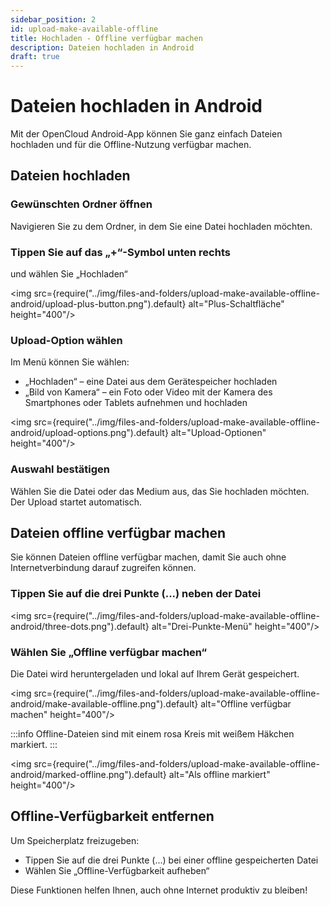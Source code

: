 ```yaml
---
sidebar_position: 2
id: upload-make-available-offline
title: Hochladen - Offline verfügbar machen
description: Dateien hochladen in Android
draft: true
---
```


# Dateien hochladen in Android

Mit der OpenCloud Android-App können Sie ganz einfach Dateien hochladen und für die Offline-Nutzung verfügbar machen.

## Dateien hochladen

### Gewünschten Ordner öffnen

Navigieren Sie zu dem Ordner, in dem Sie eine Datei hochladen möchten.

### Tippen Sie auf das „+“-Symbol unten rechts

und wählen Sie „Hochladen“

<img src={require("../img/files-and-folders/upload-make-available-offline-android/upload-plus-button.png").default} alt="Plus-Schaltfläche" height="400"/>

### Upload-Option wählen

Im Menü können Sie wählen:

- „Hochladen“ – eine Datei aus dem Gerätespeicher hochladen
- „Bild von Kamera“ – ein Foto oder Video mit der Kamera des Smartphones oder Tablets aufnehmen und hochladen

<img src={require("../img/files-and-folders/upload-make-available-offline-android/upload-options.png").default} alt="Upload-Optionen" height="400"/>

### Auswahl bestätigen

Wählen Sie die Datei oder das Medium aus, das Sie hochladen möchten. Der Upload startet automatisch.

## Dateien offline verfügbar machen

Sie können Dateien offline verfügbar machen, damit Sie auch ohne Internetverbindung darauf zugreifen können.

### Tippen Sie auf die drei Punkte (...) neben der Datei

<img src={require("../img/files-and-folders/upload-make-available-offline-android/three-dots.png").default} alt="Drei-Punkte-Menü" height="400"/>

### Wählen Sie „Offline verfügbar machen“

Die Datei wird heruntergeladen und lokal auf Ihrem Gerät gespeichert.

<img src={require("../img/files-and-folders/upload-make-available-offline-android/make-available-offline.png").default} alt="Offline verfügbar machen" height="400"/>

:::info
Offline-Dateien sind mit einem rosa Kreis mit weißem Häkchen markiert.
:::

<img src={require("../img/files-and-folders/upload-make-available-offline-android/marked-offline.png").default} alt="Als offline markiert" height="400"/>

## Offline-Verfügbarkeit entfernen

Um Speicherplatz freizugeben:

- Tippen Sie auf die drei Punkte (...) bei einer offline gespeicherten Datei
- Wählen Sie „Offline-Verfügbarkeit aufheben“

Diese Funktionen helfen Ihnen, auch ohne Internet produktiv zu bleiben!
